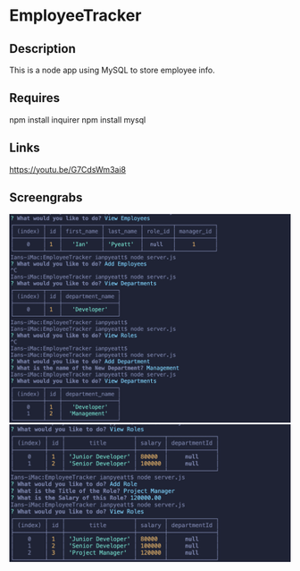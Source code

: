 # EmployeeTracker

## Description

This is a node app using MySQL to store employee info.

## Requires

npm install inquirer
npm install mysql

## Links

https://youtu.be/G7CdsWm3ai8

## Screengrabs

![screengrabOne](./screengrabOne.png)
![screengrabTwo](./screengrabTwo.png)
